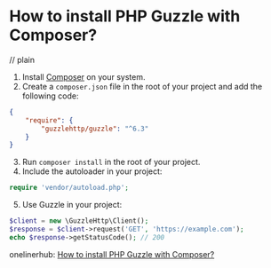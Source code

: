 # How to install PHP Guzzle with Composer?
// plain

1. Install [Composer](https://getcomposer.org/download/) on your system.
2. Create a `composer.json` file in the root of your project and add the following code:
```json
{
    "require": {
        "guzzlehttp/guzzle": "^6.3"
    }
}
```
3. Run `composer install` in the root of your project.
4. Include the autoloader in your project:
```php
require 'vendor/autoload.php';
```
5. Use Guzzle in your project:
```php
$client = new \GuzzleHttp\Client();
$response = $client->request('GET', 'https://example.com');
echo $response->getStatusCode(); // 200
```

onelinerhub: [How to install PHP Guzzle with Composer?](https://onelinerhub.com/php-guzzle/how-to-install-php-guzzle-with-composer)